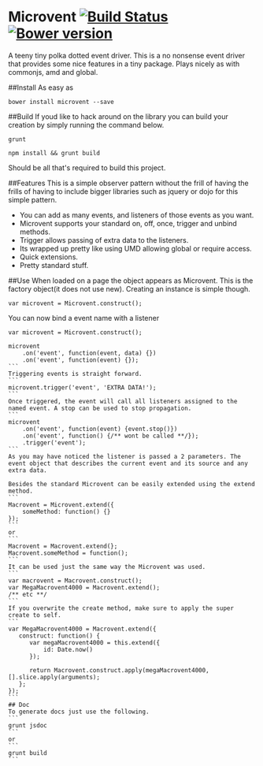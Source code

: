 Microvent [![Build Status](https://travis-ci.org/rstone770/Microvent.png?branch=master)](https://travis-ci.org/rstone770/Microvent) [![Bower version](https://badge.fury.io/bo/my-gizmo.png)](http://badge.fury.io/bo/my-gizmo)
=========

A teeny tiny polka dotted event driver. This is a no nonsense event driver that provides some nice features in a tiny package. Plays nicely as with commonjs, amd and global.

##Install
As easy as 
```
bower install microvent --save
```

##Build
If youd like to hack around on the library you can build your creation by simply running the command below.
```
grunt
```

```
npm install && grunt build
```
Should be all that's required to build this project.

##Features
This is a simple observer pattern without the frill of having the frills of having to include bigger libraries such as jquery or dojo for this simple pattern. 

* You can add as many events, and listeners of those events as you want.
* Microvent supports your standard on, off, once, trigger and unbind methods.
* Trigger allows passing of extra data to the listeners.
* Its wrapped up pretty like using UMD allowing global or require access.
* Quick extensions.
* Pretty standard stuff.

##Use
When loaded on a page the object appears as Microvent. This is the factory object(it does not use new). Creating an instance is simple though.
```
var microvent = Microvent.construct();
```
You can now bind a event name with a listener
````
var microvent = Microvent.construct();

microvent
    .on('event', function(event, data) {})
    .on('event', function(event) {});
```
Triggering events is straight forward.
```
microvent.trigger('event', 'EXTRA DATA!');
```
Once triggered, the event will call all listeners assigned to the named event. A stop can be used to stop propagation.
```
microvent
    .on('event', function(event) {event.stop()})
    .on('event', function() {/** wont be called **/});
    .trigger('event');
```
As you may have noticed the listener is passed a 2 parameters. The event object that describes the current event and its source and any extra data.

Besides the standard Microvent can be easily extended using the extend method.
```
Macrovent = Microvent.extend({
    someMethod: function() {}
});
```
or
```
Macrovent = Macrovent.extend(};
Macrovent.someMethod = function();
```
It can be used just the same way the Microvent was used.
```
var macrovent = Macrovent.construct();
var MegaMacrovent4000 = Macrovent.extend();
/** etc **/
```
If you overwrite the create method, make sure to apply the super create to self.
```
var MegaMacrovent4000 = Macrovent.extend({
   construct: function() {
      var megaMacrovent4000 = this.extend({
          id: Date.now()
      });

      return Macrovent.construct.apply(megaMacrovent4000, [].slice.apply(arguments); 
   };
});
```
## Doc
To generate docs just use the following.
```
grunt jsdoc
```
or
```
grunt build
```